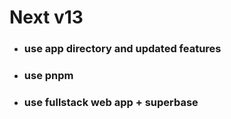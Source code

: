 # Next v13

- ### use app directory and updated features
- ### use pnpm
- ### use fullstack web app + superbase
